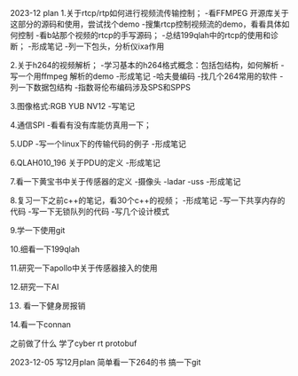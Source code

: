 2023-12 plan
1.关于rtcp/rtp如何进行视频流传输控制；
	-看FFMPEG 开源库关于这部分的源码和使用，尝试找个demo
	-搜集rtcp控制视频流的demo，看看具体如何控制
	-看b站那个视频的rtcp的手写源码；
	-总结199qlah中的rtcp的使用和诊断；
	-形成笔记
	-列一下包头，分析仪ixa作用

2.关于h264的视频解析；
	-学习基本的h264格式概念：包括包结构，如何解析
	-写一个用ffmpeg 解析的demo
	-形成笔记
	-哈夫曼编码
	-找几个264常用的软件
	-列一下数据包结构
	-指数哥伦布编码涉及SPS和SPPS
	
	
3.图像格式:RGB YUB NV12 
	-写笔记


4.通信SPI
	-看看有没有库能仿真用一下；

5.UDP
	-写一个linux下的传输代码的例子
	-形成笔记

6.QLAH010_196 关于PDU的定义
	-形成笔记


7.看一下黄宝书中关于传感器的定义
	-摄像头
	-ladar
	-uss
	-形成笔记


8.复习一下之前c++的笔记，看30个c++的视频；
	-形成笔记
	-写一下共享内存的代码
	-写一下无锁队列的代码
	-写几个设计模式
	
	
9.学一下使用git

10.细看一下199qlah

11.研究一下apollo中关于传感器接入的使用

12.研究一下AI

13. 看一下健身房报销

14.看一下connan


之前做了什么
学了cyber rt
protobuf

2023-12-05
写12月plan
简单看一下264的书
搞一下git




